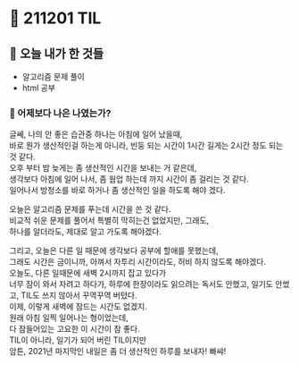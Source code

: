 # :rocket: 211201 TIL

## :seedling: 오늘 내가 한 것들

- 알고리즘 문제 풀이
- html 공부

### :muscle: 어제보다 나은 나였는가?

글쎄,
나의 안 좋은 습관중 하나는 아침에 일어 났을때,  
바로 뭔가 생산적인걸 하는게 아니라, 빈둥 되는 시간이 1시간 길게는 2시간 정도 되는 것 같다.  
오후 부터 밤 늦게는 좀 생산적인 시간을 보내는 거 같은데,  
생각보다 아침에 일어 나서, 좀 웜업 하는데 까지 시간이 좀 걸리는 것 같다.  
일어나서 방청소를 바로 하거나 좀 생산적인 일을 하도록 해야 겠다.

오늘은 알고리즘 문제를 푸는데 시간을 쓴 것 같다.  
비교적 쉬운 문제를 풀어서 특별히 막히는건 없었지만, 그래도,  
하나를 알더라도, 제대로 알고 가도록 해야겠다.

그리고, 오늘은 다른 일 때문에 생각보다 공부에 할애를 못했는데,  
그래도 시간은 금이니까, 아껴서 자투리 시간이라도, 허비 하지 않도록 해야겠다.  
오늘도, 다른 일때문에 새벽 2시까지 잡고 있다가  
너무 잠이 와서 자려고 하다가, 하루에 한장이라도 읽으려는 독서도 안했고, 일기도 안썼고, TIL도 쓰지 않아서 꾸역꾸역 버텼다.  
이제, 이렇게 새벽에 잠드는 시간도 없겠지.  
원래 아침 일찍 일어나는 형이었는데,  
다 잠들어있는 고요한 이 시간이 참 좋다.  
TIL이 아니라, 일기가 되어 버린 TIL이지만  
암튼, 2021년 마지막인 내일은 좀 더 생산적인 하루를 보내자! 빠쌰!
